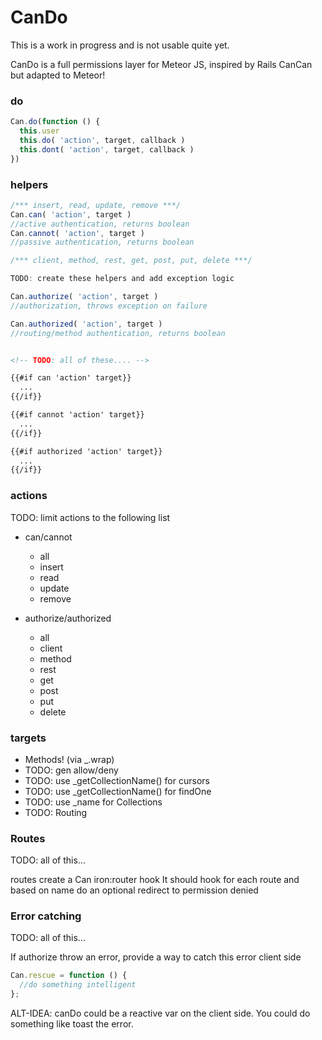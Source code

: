 CanDo
===============

This is a work in progress and is not usable quite yet.

CanDo is a full permissions layer for Meteor JS, inspired by Rails CanCan but adapted to Meteor!

### do

```js
Can.do(function () {
  this.user 
  this.do( 'action', target, callback )
  this.dont( 'action', target, callback )
})
```

### helpers

```js
/*** insert, read, update, remove ***/
Can.can( 'action', target )
//active authentication, returns boolean
Can.cannot( 'action', target )
//passive authentication, returns boolean

/*** client, method, rest, get, post, put, delete ***/

TODO: create these helpers and add exception logic

Can.authorize( 'action', target ) 
//authorization, throws exception on failure

Can.authorized( 'action', target ) 
//routing/method authentication, returns boolean
```

```html

<!-- TODO: all of these.... -->

{{#if can 'action' target}}
  ...
{{/if}}

{{#if cannot 'action' target}}
  ...
{{/if}}

{{#if authorized 'action' target}}
  ...
{{/if}}

```

### actions

TODO: limit actions to the following list

* can/cannot
  * all
  * insert
  * read
  * update
  * remove

* authorize/authorized
  * all
  * client
  * method
  * rest
  * get
  * post
  * put
  * delete

### targets

* Methods! (via _.wrap)
* TODO: gen allow/deny 
* TODO: use _getCollectionName() for cursors
* TODO: use _getCollectionName() for findOne
* TODO: use _name for Collections
* TODO: Routing

### Routes

TODO: all of this...

routes create a Can iron:router hook
It should hook for each route and based on name do an optional redirect to permission denied

### Error catching 

TODO: all of this...

If authorize throw an error, provide a way to catch this error client side

```js
Can.rescue = function () {
  //do something intelligent
};
```

ALT-IDEA: canDo could be a reactive var on the client side. You could do something like toast the error.